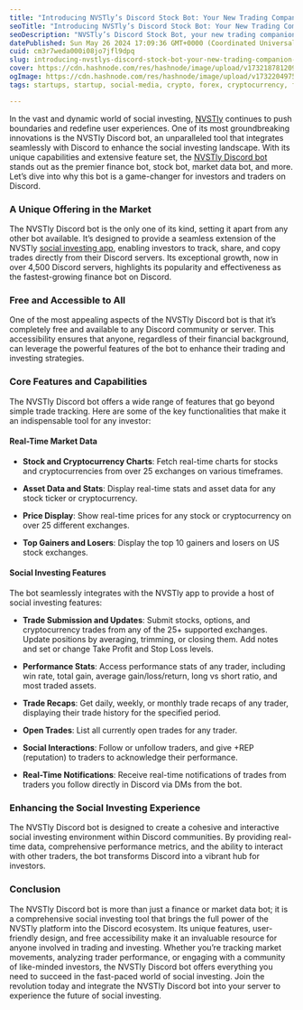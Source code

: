 ```yaml
---
title: "Introducing NVSTly’s Discord Stock Bot: Your New Trading Companion"
seoTitle: "Introducing NVSTly’s Discord Stock Bot: Your New Trading Companion"
seoDescription: "NVSTly’s Discord Stock Bot, your new trading companion"
datePublished: Sun May 26 2024 17:09:36 GMT+0000 (Coordinated Universal Time)
cuid: cm3r7weda000i08jo7jfl9dpq
slug: introducing-nvstlys-discord-stock-bot-your-new-trading-companion-49b3d5713477
cover: https://cdn.hashnode.com/res/hashnode/image/upload/v1732187812094/e02bb118-8e6e-4559-944e-513c23b5c7ae.jpeg
ogImage: https://cdn.hashnode.com/res/hashnode/image/upload/v1732204975405/1c60aacc-3b33-4020-8516-6f69296c4918.png
tags: startups, startup, social-media, crypto, forex, cryptocurrency, finance, fintech, trading, economy, investing, stocks, futures, stockmarket, tradingplatfrom

---
```


In the vast and dynamic world of social investing, [NVSTly](https://nvstly.com) continues to push boundaries and redefine user experiences. One of its most groundbreaking innovations is the NVSTly Discord bot, an unparalleled tool that integrates seamlessly with Discord to enhance the social investing landscape. With its unique capabilities and extensive feature set, the [NVSTly Discord bot](https://discord.com/application-directory/901245095502819358) stands out as the premier finance bot, stock bot, market data bot, and more. Let’s dive into why this bot is a game-changer for investors and traders on Discord.

### A Unique Offering in the Market

The NVSTly Discord bot is the only one of its kind, setting it apart from any other bot available. It’s designed to provide a seamless extension of the NVSTly [social investing app](https://nvstly.com), enabling investors to track, share, and copy trades directly from their Discord servers. Its exceptional growth, now in over 4,500 Discord servers, highlights its popularity and effectiveness as the fastest-growing finance bot on Discord.

### Free and Accessible to All

One of the most appealing aspects of the NVSTly Discord bot is that it’s completely free and available to any Discord community or server. This accessibility ensures that anyone, regardless of their financial background, can leverage the powerful features of the bot to enhance their trading and investing strategies.

### Core Features and Capabilities

The NVSTly Discord bot offers a wide range of features that go beyond simple trade tracking. Here are some of the key functionalities that make it an indispensable tool for any investor:

#### Real-Time Market Data

* **Stock and Cryptocurrency Charts**: Fetch real-time charts for stocks and cryptocurrencies from over 25 exchanges on various timeframes.
    
* **Asset Data and Stats**: Display real-time stats and asset data for any stock ticker or cryptocurrency.
    
* **Price Display**: Show real-time prices for any stock or cryptocurrency on over 25 different exchanges.
    
* **Top Gainers and Losers**: Display the top 10 gainers and losers on US stock exchanges.
    

#### Social Investing Features

The bot seamlessly integrates with the NVSTly app to provide a host of social investing features:

* **Trade Submission and Updates**: Submit stocks, options, and cryptocurrency trades from any of the 25+ supported exchanges. Update positions by averaging, trimming, or closing them. Add notes and set or change Take Profit and Stop Loss levels.
    
* **Performance Stats**: Access performance stats of any trader, including win rate, total gain, average gain/loss/return, long vs short ratio, and most traded assets.
    
* **Trade Recaps**: Get daily, weekly, or monthly trade recaps of any trader, displaying their trade history for the specified period.
    
* **Open Trades**: List all currently open trades for any trader.
    
* **Social Interactions**: Follow or unfollow traders, and give +REP (reputation) to traders to acknowledge their performance.
    
* **Real-Time Notifications**: Receive real-time notifications of trades from traders you follow directly in Discord via DMs from the bot.
    

### Enhancing the Social Investing Experience

The NVSTly Discord bot is designed to create a cohesive and interactive social investing environment within Discord communities. By providing real-time data, comprehensive performance metrics, and the ability to interact with other traders, the bot transforms Discord into a vibrant hub for investors.

### Conclusion

The NVSTly Discord bot is more than just a finance or market data bot; it is a comprehensive social investing tool that brings the full power of the NVSTly platform into the Discord ecosystem. Its unique features, user-friendly design, and free accessibility make it an invaluable resource for anyone involved in trading and investing. Whether you’re tracking market movements, analyzing trader performance, or engaging with a community of like-minded investors, the NVSTly Discord bot offers everything you need to succeed in the fast-paced world of social investing. Join the revolution today and integrate the NVSTly Discord bot into your server to experience the future of social investing.